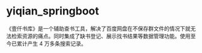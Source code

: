 # yiqian_springboot
《壹仟书库》是一个辅助查书工具，解决了百度网盘在不保存群文件的情况下就无法检索资源的痛点。同时集成了缺书登记、展示找书结果等数据管理功能。使用至今已累计产生 4 万多条搜索记录。
